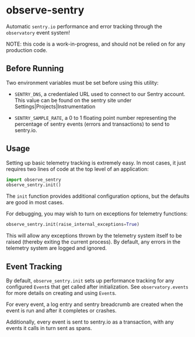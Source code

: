 # observe-sentry

Automatic `sentry.io` performance and error tracking through the `observatory` event system!

NOTE: this code is a work-in-progress, and should not be relied on for any production code.

Before Running
--------------

Two environment variables must be set before using this utility:

- `SENTRY_DNS`, a credentialed URL used to connect to our Sentry account.  This
  value can be found on the sentry site under Settings|Projects|Instrumentation

- `SENTRY_SAMPLE_RATE`, a 0 to 1 floating point number representing the
  percentage of sentry events (errors and transactions) to send to sentry.io.


Usage
-----

Setting up basic telemetry tracking is extremely easy.  In most cases, it just
requires two lines of code at the top level of an application:
```python
import observe_sentry
observe_sentry.init()
```

The `init` function provides additional configuration options, but the defaults are good
in most cases.

For debugging, you may wish to turn on exceptions for telemetry functions:
```python
observe_sentry.init(raise_internal_exceptions=True)
```
This will allow any exceptions thrown by the telemetry system itself to be
raised (thereby exiting the current process).  By default, any errors in the
telemetry system are logged and ignored.


Event Tracking
--------------

By default, `observe_sentry.init` sets up performance tracking for any configured
`Event`s that get called after initialization.  See `observatory.events` for more
details on creating and using `Event`s.

For every event, a log entry and sentry breadcrumb are created when the event
is run and after it completes or crashes.

Additionally, every event is sent to sentry.io as a transaction, with any
events it calls in turn sent as spans.
